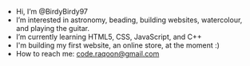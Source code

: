 - Hi, I’m @BirdyBirdy97
- I’m interested in astronomy, beading, building websites, watercolour, and playing the guitar.
- I’m currently learning HTML5, CSS, JavaScript, and C++
- I'm building my first website, an online store, at the moment :)
- How to reach me: code.raqoon@gmail.com

<!---
BirdyBirdy97/BirdyBirdy97 is a ✨ special ✨ repository because its `README.md` (this file) appears on your GitHub profile.
You can click the Preview link to take a look at your changes.
--->
